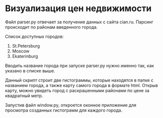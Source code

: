 # Визуализация цен недвижимости
Файл parser.py отвечает за получение данных с сайта cian.ru.
Парсинг происходит по районам введенного города.

Список доступных городов:
1) St.Petersburg
2) Moscow
3) Ekaterinburg

Вводить название города при запуске parser.py нужно именно так, как указано в списке выше.

Данный скрипт строит две гистограммы, которые находятся в папке с названием города,
а также карту самого города в формате html. Открыв карту,
можно увидеть город с раскрашенными районами по цене за квадратный метр.

Запустив файл window.py, откроется оконное приложение для просмотра созданных гистограмм для каждого города.
